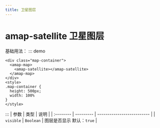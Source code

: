 ```yaml
---
title: 卫星图层
---
```

# amap-satellite  卫星图层
基础用法：
::: demo
```vue
<div class="map-container">
  <amap-map>
    <amap-satellite></amap-satellite>
  </amap-map>
</div>
<style>
.map-container {
  height: 500px;
  width: 100%
}
</style>
```
:::
| 参数      | 类型      | 说明                       |
| :-------- | --------- | -------------------------- |
| `visible` | `Boolean` | 图层是否显示  默认：`true` |